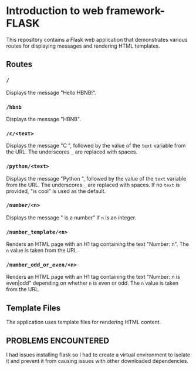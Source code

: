 # Introduction to web framework- FLASK

This repository contains a Flask web application that demonstrates various routes for displaying messages and rendering HTML templates.

## Routes

### `/`

Displays the message "Hello HBNB!".

### `/hbnb`

Displays the message "HBNB".

### `/c/<text>`

Displays the message "C ", followed by the value of the `text` variable from the URL. The underscores `_` are replaced with spaces.

### `/python/<text>`

Displays the message "Python ", followed by the value of the `text` variable from the URL. The underscores `_` are replaced with spaces. If no `text` is provided, "is cool" is used as the default.

### `/number/<n>`

Displays the message "<n> is a number" if `n` is an integer.

### `/number_template/<n>`

Renders an HTML page with an H1 tag containing the text "Number: n". The `n` value is taken from the URL.

### `/number_odd_or_even/<n>`

Renders an HTML page with an H1 tag containing the text "Number: n is even|odd" depending on whether `n` is even or odd. The `n` value is taken from the URL.


## Template Files

The application uses template files for rendering HTML content.

## PROBLEMS ENCOUNTERED
I had issues installing flask so I had to create a virtual environment to isolate it and prevent it from causing issues with other downloaded dependencies.